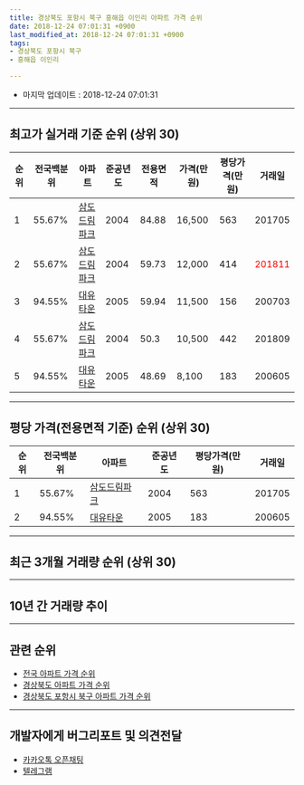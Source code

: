 ```yaml
---
title: 경상북도 포항시 북구 흥해읍 이인리 아파트 가격 순위
date: 2018-12-24 07:01:31 +0900
last_modified_at: 2018-12-24 07:01:31 +0900
tags:
- 경상북도 포항시 북구
- 흥해읍 이인리

---
```


* 마지막 업데이트 : 2018-12-24 07:01:31

---

## 최고가 실거래 기준 순위 (상위 30)


|순위|전국백분위|아파트|준공년도|전용면적|가격(만원)|평당가격(만원)|거래일|
|---|---|---|---|---|---|---|---|
|1|55.67%|[삼도드림파크](https://search.naver.com/search.naver?query=%EA%B2%BD%EC%83%81%EB%B6%81%EB%8F%84+%ED%8F%AC%ED%95%AD%EC%8B%9C+%EB%B6%81%EA%B5%AC+%ED%9D%A5%ED%95%B4%EC%9D%8D+%EC%9D%B4%EC%9D%B8%EB%A6%AC+%EC%82%BC%EB%8F%84%EB%93%9C%EB%A6%BC%ED%8C%8C%ED%81%AC)|2004|84.88|16,500|563|201705|
|2|55.67%|[삼도드림파크](https://search.naver.com/search.naver?query=%EA%B2%BD%EC%83%81%EB%B6%81%EB%8F%84+%ED%8F%AC%ED%95%AD%EC%8B%9C+%EB%B6%81%EA%B5%AC+%ED%9D%A5%ED%95%B4%EC%9D%8D+%EC%9D%B4%EC%9D%B8%EB%A6%AC+%EC%82%BC%EB%8F%84%EB%93%9C%EB%A6%BC%ED%8C%8C%ED%81%AC)|2004|59.73|12,000|414|<span style="color:red">201811</span>|
|3|94.55%|[대유타운](https://search.naver.com/search.naver?query=%EA%B2%BD%EC%83%81%EB%B6%81%EB%8F%84+%ED%8F%AC%ED%95%AD%EC%8B%9C+%EB%B6%81%EA%B5%AC+%ED%9D%A5%ED%95%B4%EC%9D%8D+%EC%9D%B4%EC%9D%B8%EB%A6%AC+%EB%8C%80%EC%9C%A0%ED%83%80%EC%9A%B4)|2005|59.94|11,500|156|200703|
|4|55.67%|[삼도드림파크](https://search.naver.com/search.naver?query=%EA%B2%BD%EC%83%81%EB%B6%81%EB%8F%84+%ED%8F%AC%ED%95%AD%EC%8B%9C+%EB%B6%81%EA%B5%AC+%ED%9D%A5%ED%95%B4%EC%9D%8D+%EC%9D%B4%EC%9D%B8%EB%A6%AC+%EC%82%BC%EB%8F%84%EB%93%9C%EB%A6%BC%ED%8C%8C%ED%81%AC)|2004|50.3|10,500|442|201809|
|5|94.55%|[대유타운](https://search.naver.com/search.naver?query=%EA%B2%BD%EC%83%81%EB%B6%81%EB%8F%84+%ED%8F%AC%ED%95%AD%EC%8B%9C+%EB%B6%81%EA%B5%AC+%ED%9D%A5%ED%95%B4%EC%9D%8D+%EC%9D%B4%EC%9D%B8%EB%A6%AC+%EB%8C%80%EC%9C%A0%ED%83%80%EC%9A%B4)|2005|48.69|8,100|183|200605|


---

## 평당 가격(전용면적 기준) 순위 (상위 30)


|순위|전국백분위|아파트|준공년도|평당가격(만원)|거래일|
|---|---|---|---|---|---|
|1|55.67%|[삼도드림파크](https://search.naver.com/search.naver?query=%EA%B2%BD%EC%83%81%EB%B6%81%EB%8F%84+%ED%8F%AC%ED%95%AD%EC%8B%9C+%EB%B6%81%EA%B5%AC+%ED%9D%A5%ED%95%B4%EC%9D%8D+%EC%9D%B4%EC%9D%B8%EB%A6%AC+%EC%82%BC%EB%8F%84%EB%93%9C%EB%A6%BC%ED%8C%8C%ED%81%AC)|2004|563|201705|
|2|94.55%|[대유타운](https://search.naver.com/search.naver?query=%EA%B2%BD%EC%83%81%EB%B6%81%EB%8F%84+%ED%8F%AC%ED%95%AD%EC%8B%9C+%EB%B6%81%EA%B5%AC+%ED%9D%A5%ED%95%B4%EC%9D%8D+%EC%9D%B4%EC%9D%B8%EB%A6%AC+%EB%8C%80%EC%9C%A0%ED%83%80%EC%9A%B4)|2005|183|200605|


---

## 최근 3개월 거래량 순위 (상위 30)


<div style="width:100%;">
    <canvas id="deal_count_ranking" height="250"></canvas>
</div>


<script>
new Chart(document.getElementById("deal_count_ranking"), {
    type: 'horizontalBar',
    data: {
        labels: ['대유타운', '삼도드림파크'],
        datasets: [{
            label: '실거래 수',
            data: [2, 2],
            borderColor: "rgba(255, 0, 128, 1)",
            backgroundColor: "rgba(255, 0, 128, 0.5)",
            fill: false,
        }]
    },
    options: {
        responsive: true,
        title: {
            display: true,
            text: '최근 3개월 거래량 순위'
        },
        tooltips: {
            mode: 'index',
            intersect: false,
            callbacks: {
                title: function(tooltipItems, data) {
                    return "실거래 수:";
                },
                label: function(tooltipItem, data) {
                    return data.labels[tooltipItem.index] + ": " + tooltipItem.xLabel;
                }
            }
        },
        hover: {
            mode: 'nearest',
            intersect: true
        },
        scales: {
            xAxes: [{
                display: true,
                scaleLabel: {
                    display: true,
                    labelString: '실거래 수'
                },
                ticks: {
                    suggestedMin: 0,
                }
            }],
            yAxes: [{
                display: true,
                ticks: {
                    autoSkip: false,
                    callback: function(value, index, values) {
                        if (value.length > 15)
                            return value.substr(0, 13) + "...";
                        else
                            return value;
                    }
                },
                scaleLabel: {
                    display: false,
                }
            }]
        }
    }
});

</script>


---

## 10년 간 거래량 추이


<div style="width:100%;">
    <canvas id="deal_progress" height="250"></canvas>
</div>

<script>
new Chart(document.getElementById("deal_progress"), {
    type: 'line',
    data: {
        labels: ['200812','200901','200902','200903','200904','200905','200906','200907','200908','200909','200910','200911','200912','201001','201002','201003','201004','201005','201006','201007','201008','201009','201010','201011','201012','201101','201102','201103','201104','201105','201106','201107','201108','201109','201110','201111','201112','201201','201202','201203','201204','201205','201206','201207','201208','201209','201210','201211','201212','201301','201302','201303','201304','201305','201306','201307','201308','201309','201310','201311','201312','201401','201402','201403','201404','201405','201406','201407','201408','201409','201410','201411','201412','201501','201502','201503','201504','201505','201506','201507','201508','201509','201510','201511','201512','201601','201602','201603','201604','201605','201606','201607','201608','201609','201610','201611','201612','201701','201702','201703','201704','201705','201706','201707','201708','201709','201710','201711','201712','201801','201802','201803','201804','201805','201806','201807','201808','201809','201810','201811','201812'],
        datasets: [{
            label: '실거래 수',
            pointRadius: 1,
            data: [1, 2, 2, 1, 4, 1, 2, 3, 3, 8, 4, 5, 1, 3, 3, 4, 2, 5, 2, 4, 4, 3, 6, 9, 3, 6, 3, 8, 12, 11, 20, 10, 9, 8, 4, 10, 8, 4, 6, 14, 8, 9, 4, 3, 3, 6, 7, 7, 10, 3, 10, 6, 10, 11, 6, 6, 8, 6, 7, 7, 7, 7, 5, 7, 7, 12, 5, 3, 12, 11, 16, 6, 4, 2, 7, 5, 7, 3, 2, 6, 8, 3, 3, 6, 2, 0, 2, 9, 5, 2, 3, 3, 0, 1, 8, 5, 4, 3, 10, 11, 7, 5, 9, 8, 6, 3, 3, 4, 4, 4, 0, 1, 7, 1, 3, 3, 3, 3, 1, 2, 1],
            borderColor: "rgba(255, 201, 14, 1)",
            backgroundColor: "rgba(255, 201, 14, 0.5)",
            fill: true,
        }]
    },
    options: {
        responsive: true,
        title: {
            display: true,
            text: '10년간 거래량 추이'
        },
        tooltips: {
            mode: 'index',
            intersect: false,
        },
        hover: {
            mode: 'nearest',
            intersect: true
        },
        scales: {
            xAxes: [{
                display: true,
                scaleLabel: {
                    display: true,
                    labelString: '년/월'
                }
            }],
            yAxes: [{
                display: true,
                ticks: {
                    suggestedMin: 0,
                },
                scaleLabel: {
                    display: true,
                    labelString: '실거래 수'
                }
            }]
        }
    }
});

</script>


---

## 관련 순위

- [전국 아파트 가격 순위](https://inasie.github.io/apt-ranking/전국)
- [경상북도 아파트 가격 순위](https://inasie.github.io/apt-ranking/경상북도)
- [경상북도 포항시 북구 아파트 가격 순위](https://inasie.github.io/apt-ranking/경상북도-포항시-북구)


---

## 개발자에게 버그리포트 및 의견전달

- [카카오톡 오픈채팅](https://open.kakao.com/o/gLJUAP4)
- [텔레그램](https://t.me/inasie)

